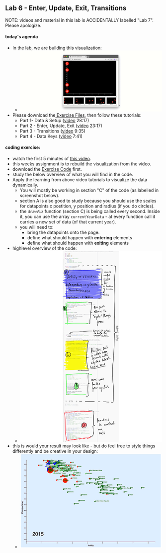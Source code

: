 ## Lab 6 - Enter, Update, Exit, Transitions

NOTE: videos and material in this lab is ACCIDENTALLY labelled "Lab 7". Please apologize.

#### today's agenda
- In the lab, we are building this visualization:
  - ![preview](assets/lab6-result.gif)
- Please download the[ Exercise Files](enter-update-exit-transition-start.zip), then follow these tutorials:
  - Part 1- Data & Setup ([video](https://nyu.zoom.us/rec/share/wdxZHo-u20ROQav17xjyUag5T9TsT6a8hyEX_aIPnRmrgoZ_-6BuiQkaz4cu8u5X) 28:17)
  - Part 2 - Enter, Update, Exit ([video](https://nyu.zoom.us/rec/share/-ZBYHY_A-2JJE5WR4nDHWpQxNJ7Zaaa82yRK_PoEmhrNUd39fNoWcd5w98w4fgUF) 23:17)
  - Part 3 - Transitions ([video](https://nyu.zoom.us/rec/share/5-9Ic6Hg_HpOT7Pi6kOABoEcOIjsaaa81nAe-6UMyk-UMLh3d8jat3QyBtwZeNRz) 9:35)
  - Part 4 - Data Keys ([video](https://nyu.zoom.us/rec/share/3-ZpM--gxnNOGLPR72TTS6cfMYbgT6a82nVIq6EEzkyfDbj4no2Hhdw1p1U5I0pc) 7:41)



#### coding exercise:

- watch the first 5 minutes of [this video](https://www.ted.com/talks/hans_rosling_the_best_stats_you_ve_ever_seen?language=en).
- this weeks assignment is to rebuild the visualization from the video.
- download the [Exercise Code](rosling-start.zip) first.
- study the below overview of what you will find in the code.
- Apply the learning from above video tutorials to visualize the data dynamically.
  - You will mostly be working in section "C" of the code (as labelled in screenshot below).
  - section A is also good to study because you should use the scales for datapoints x postition, y position and radius (if you do circles).
  - the `drawViz` function (section C) is being called every second. Inside it, you can use the array `currentYearData` - at every function call it carries a new set of data (of that current year).
  - you will need to:
    - bring the datapoints onto the page.
    - define what should happen with **entering** elements
    - define what should happen with **exiting** elements
- highlevel overview of the code:
  - ![overview](assets/rosling-start-explained.jpg)
- this is would your result may look like - but do feel free to style things differently and be creative in your design:
  - ![overview](assets/rosling-result.gif)
